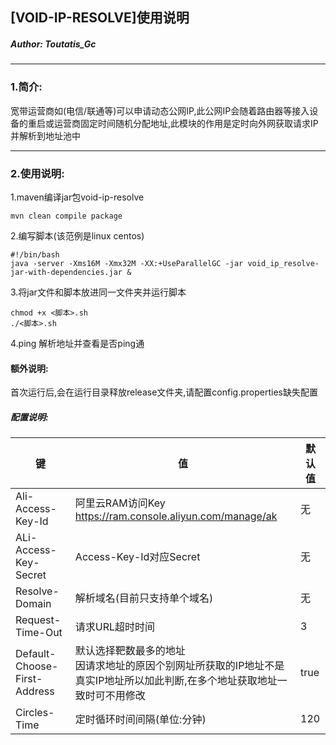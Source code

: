 ## [VOID-IP-RESOLVE]使用说明

##### Author: Toutatis_Gc

------

### 1.简介:

​		宽带运营商如(电信/联通等)可以申请动态公网IP,此公网IP会随着路由器等接入设备的重启或运营商固定时间随机分配地址,此模块的作用是定时向外网获取请求IP并解析到地址池中



------

### 2.使用说明:

1.maven编译jar包void-ip-resolve

```
mvn clean compile package
```

2.编写脚本(该范例是linux centos)

```
#!/bin/bash
java -server -Xms16M -Xmx32M -XX:+UseParallelGC -jar void_ip_resolve-jar-with-dependencies.jar & 
```

3.将jar文件和脚本放进同一文件夹并运行脚本

```
chmod +x <脚本>.sh
./<脚本>.sh
```

4.ping 解析地址并查看是否ping通



#### 额外说明:

​		首次运行后,会在运行目录释放release文件夹,请配置config.properties缺失配置

##### 配置说明:

| 键                           | 值                                                           | 默认值 |
| ---------------------------- | ------------------------------------------------------------ | ------ |
| Ali-Access-Key-Id            | 阿里云RAM访问Key<br />https://ram.console.aliyun.com/manage/ak | 无     |
| ALi-Access-Key-Secret        | Access-Key-Id对应Secret                                      | 无     |
| Resolve-Domain               | 解析域名(目前只支持单个域名)                                 | 无     |
| Request-Time-Out             | 请求URL超时时间                                              | 3      |
| Default-Choose-First-Address | 默认选择靶数最多的地址<br />因请求地址的原因个别网址所获取的IP地址不是真实IP地址所以加此判断,在多个地址获取地址一致时可不用修改 | true   |
| Circles-Time                 | 定时循环时间间隔(单位:分钟)                                  | 120    |

